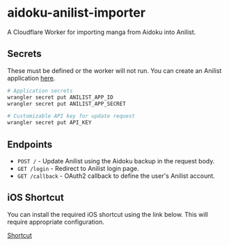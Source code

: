 # aidoku-anilist-importer

A Cloudflare Worker for importing manga from Aidoku into Anilist.

## Secrets

These must be defined or the worker will not run.
You can create an Anilist application [here](https://anilist.co/settings/developer).

```sh
# Application secrets
wrangler secret put ANILIST_APP_ID
wrangler secret put ANILIST_APP_SECRET

# Customizable API key for update request
wrangler secret put API_KEY
```

## Endpoints

 * `POST /` - Update Anilist using the Aidoku backup in the request body.
 * `GET /login` - Redirect to Anilist login page.
 * `GET /callback` - OAuth2 callback to define the user's Anilist account.

## iOS Shortcut

You can install the required iOS shortcut using the link below.
This will require appropriate configuration.

[Shortcut](https://www.icloud.com/shortcuts/7d303b108d9f4479bad3f1befc40c932)